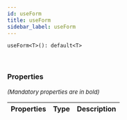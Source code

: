 ```yaml
---
id: useForm
title: useForm
sidebar_label: useForm
---
```


```tsx
useForm<T>(): default<T>
```
<br/>



### Properties

<font size="2"><i>(Mandatory properties are in bold)</i></font>

| Properties | Type | Description |
| --------- | ---- | ----------- |
